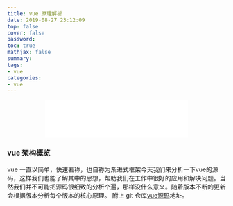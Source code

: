 ```yaml
---
title: vue 原理解析
date: 2019-08-27 23:12:09
top: false
cover: false
password:
toc: true
mathjax: false
summary: 
tags:
- vue
categories:
- vue
---
```



<div align="middle">
  <iframe 
    frameborder="no" 
    border="0" 
    marginwidth="0" 
    marginheight="0" 
    width=330 
    height=86 
    src="//music.163.com/outchain/player?type=2&id=436394160&auto=1&height=66">
  </iframe>
</div>


### vue 架构概览

vue 一直以简单，快速著称，也自称为渐进式框架今天我们来分析一下vue的源码，这样我们也能了解其中的思想，帮助我们在工作中很好的应用和解决问题。当然我们并不可能把源码很细致的分析个遍，那样没什么意义。随着版本不断的更新会根据版本分析每个版本的核心原理。
附上 git 仓库<a href="https://github.com/vuejs/vue">vue源码</a>地址。






                
